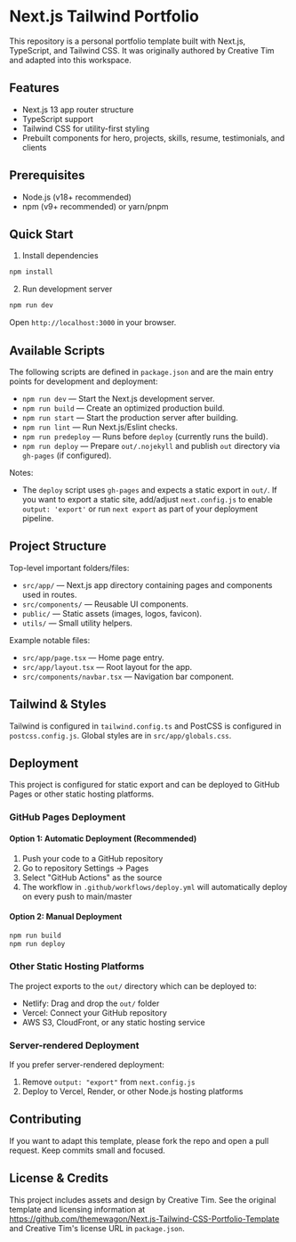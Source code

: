 
# Next.js Tailwind Portfolio

This repository is a personal portfolio template built with Next.js, TypeScript, and Tailwind CSS. It was originally authored by Creative Tim and adapted into this workspace.

## Features

- Next.js 13 app router structure
- TypeScript support
- Tailwind CSS for utility-first styling
- Prebuilt components for hero, projects, skills, resume, testimonials, and clients

## Prerequisites

- Node.js (v18+ recommended)
- npm (v9+ recommended) or yarn/pnpm

## Quick Start

1. Install dependencies

```powershell
npm install
```

2. Run development server

```powershell
npm run dev
```

Open `http://localhost:3000` in your browser.

## Available Scripts

The following scripts are defined in `package.json` and are the main entry points for development and deployment:

- `npm run dev` — Start the Next.js development server.
- `npm run build` — Create an optimized production build.
- `npm run start` — Start the production server after building.
- `npm run lint` — Run Next.js/Eslint checks.
- `npm run predeploy` — Runs before `deploy` (currently runs the build).
- `npm run deploy` — Prepare `out/.nojekyll` and publish `out` directory via `gh-pages` (if configured).

Notes:
- The `deploy` script uses `gh-pages` and expects a static export in `out/`. If you want to export a static site, add/adjust `next.config.js` to enable `output: 'export'` or run `next export` as part of your deployment pipeline.

## Project Structure

Top-level important folders/files:

- `src/app/` — Next.js app directory containing pages and components used in routes.
- `src/components/` — Reusable UI components.
- `public/` — Static assets (images, logos, favicon).
- `utils/` — Small utility helpers.

Example notable files:

- `src/app/page.tsx` — Home page entry.
- `src/app/layout.tsx` — Root layout for the app.
- `src/components/navbar.tsx` — Navigation bar component.

## Tailwind & Styles

Tailwind is configured in `tailwind.config.ts` and PostCSS is configured in `postcss.config.js`. Global styles are in `src/app/globals.css`.

## Deployment

This project is configured for static export and can be deployed to GitHub Pages or other static hosting platforms.

### GitHub Pages Deployment

#### Option 1: Automatic Deployment (Recommended)
1. Push your code to a GitHub repository
2. Go to repository Settings → Pages
3. Select "GitHub Actions" as the source
4. The workflow in `.github/workflows/deploy.yml` will automatically deploy on every push to main/master

#### Option 2: Manual Deployment
```powershell
npm run build
npm run deploy
```

### Other Static Hosting Platforms
The project exports to the `out/` directory which can be deployed to:
- Netlify: Drag and drop the `out/` folder
- Vercel: Connect your GitHub repository
- AWS S3, CloudFront, or any static hosting service

### Server-rendered Deployment
If you prefer server-rendered deployment:
1. Remove `output: "export"` from `next.config.js`
2. Deploy to Vercel, Render, or other Node.js hosting platforms

## Contributing

If you want to adapt this template, please fork the repo and open a pull request. Keep commits small and focused.

## License & Credits

This project includes assets and design by Creative Tim. See the original template and licensing information at https://github.com/themewagon/Next.js-Tailwind-CSS-Portfolio-Template and Creative Tim's license URL in `package.json`.

